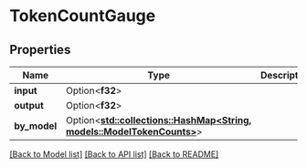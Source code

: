 # TokenCountGauge

## Properties

Name | Type | Description | Notes
------------ | ------------- | ------------- | -------------
**input** | Option<**f32**> |  | [optional]
**output** | Option<**f32**> |  | [optional]
**by_model** | Option<[**std::collections::HashMap<String, models::ModelTokenCounts>**](ModelTokenCounts.md)> |  | [optional]

[[Back to Model list]](../README.md#documentation-for-models) [[Back to API list]](../README.md#documentation-for-api-endpoints) [[Back to README]](../README.md)


